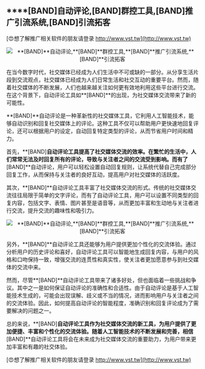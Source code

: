 ## ****[BAND]**自动评论,**[BAND]**群控工具,**[BAND]**推广引流系统,**[BAND]**引流拓客**

[😍想了解推广相关软件的朋友请登录 http://www.vst.tw](http://www.vst.tw)

 <center><img src="https://vst.tw/MP4/tuiguang/png/5.png" alt="**[BAND]**自动评论,**[BAND]**群控工具,**[BAND]**推广引流系统,**[BAND]**引流拓客"></center>

在当今数字时代，社交媒体已经成为人们生活中不可或缺的一部分。从分享生活片段到交流观点，社交媒体已经成为人们日常生活和社交互动的重要平台。然而，随着社交媒体的不断发展，人们也越来越关注如何更有效地利用这些平台进行交流。在这个背景下，自动评论工具如**[BAND]**的出现，为社交媒体交流带来了新的可能性。

**[BAND]**自动评论是一种革新性的社交媒体工具，它利用人工智能技术，能够自动识别和回复社交媒体上的评论。这种工具不仅可以帮助用户更快速地回复评论，还可以根据用户的设定，自动回复特定类型的评论，从而节省用户时间和精力。

首先，**[BAND]**自动评论工具提高了社交媒体交流的效率。在繁忙的生活中，人们常常无法及时回复所有的评论，导致与关注者之间的交流受到影响。而有了**[BAND]**自动评论，用户可以轻松设置自动回复规则，让系统代替自己完成部分回复工作，从而保持与关注者的良好互动，提高用户对社交媒体的活跃度。

其次，**[BAND]**自动评论工具丰富了社交媒体交流的形式。传统的社交媒体交流往往局限于简单的文字评论，而有了自动评论工具，用户可以设置不同类型的回复内容，包括文字、表情、图片甚至是语音等，从而更加丰富和生动地与关注者进行交流，提升交流的趣味性和吸引力。

 <center><img src="https://vst.tw/MP4/tuiguang/png/5.png" alt="**[BAND]**自动评论,**[BAND]**群控工具,**[BAND]**推广引流系统,**[BAND]**引流拓客"></center>

另外，**[BAND]**自动评论工具还能够为用户提供更加个性化的交流体验。通过分析用户的历史评论和喜好，自动评论工具可以智能地生成回复内容，与用户的风格和口吻保持一致，增强交流的连贯性和真实性，使关注者更加愿意参与到社交媒体的交流中来。

然而，尽管**[BAND]**自动评论工具带来了诸多好处，但也面临着一些挑战和争议。其中之一是如何保证自动评论的准确性和合适性。由于自动评论是基于人工智能技术生成的，可能会出现误解、歧义或不当的情况，进而影响用户与关注者之间的交流体验。因此，如何提高自动评论的智能程度，准确识别和回复评论成为了需要解决的问题之一。

总的来说，**[BAND]**自动评论工具作为社交媒体交流的新工具，为用户提供了更加便捷、丰富和个性化的交流体验。随着人工智能技术的不断发展和完善，相信**[BAND]**自动评论工具将会在未来成为社交媒体交流的重要助力，为用户带来更加丰富和有趣的社交体验。

[😍想了解推广相关软件的朋友请登录 http://www.vst.tw](http://www.vst.tw)



